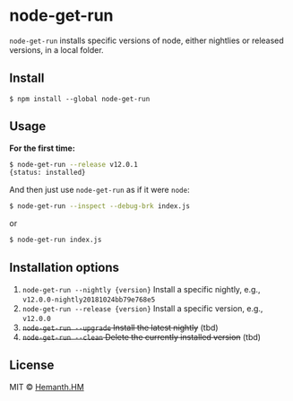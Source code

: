 # node-get-run

`node-get-run` installs specific versions of node, either nightlies or released versions, in a local folder.

## Install

```
$ npm install --global node-get-run
```


## Usage

__For the first time:__

```sh
$ node-get-run --release v12.0.1
{status: installed}
```

And then just use `node-get-run` as if it were `node`:

```sh
$ node-get-run --inspect --debug-brk index.js
```

or

```sh
$ node-get-run index.js
```

## Installation options

 1. `node-get-run --nightly {version}` Install a specific nightly, e.g., `v12.0.0-nightly20181024bb79e768e5`
 2. `node-get-run --release {version}` Install a specific version, e.g., `v12.0.0`
 2. ~~`node-get-run --upgrade` Install the latest nightly~~ (tbd)
 2. ~~`node-get-run --clean` Delete the currently installed version~~ (tbd)


## License

MIT © [Hemanth.HM](https://h3manth.com)
